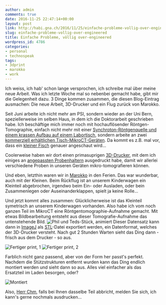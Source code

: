 ```yaml
---
author: admin
comments: true
date: 2016-11-25 22:47:14+00:00
layout: post
link: http://habi.gna.ch/2016/11/25/einfache-probleme-vollig-over-engineered/
slug: einfache-probleme-vollig-over-engineered
title: Einfache Probleme, völlig over-engineered
wordpress_id: 4786
categories:
- personal
- technospeak
tags:
- 3dprint
- marokko
- work
---
```


Ich weiss, ich hab' schon lange versprochen, ich schreibe mal über meine neue Arbeit. Was ich letzte Woche mal so nebenbei gemacht habe, gibt mir die Gelegenheit dazu. 3 Dinge kommen zusammen, die diesen Blog-Eintrag ausmachen: Die neue Arbeit, 3D-Drucker und ein Flug zurück von Marokko.

Seit Juni arbeite ich nicht mehr am PSI, sondern wieder an der Uni Bern, speziellerweise im selben Haus, in dem ich die Doktorarbeit geschrieben habe. Ich beschäftige mich immer noch mit hochauflösender Röntgen-Tomographie, einfach nicht mehr mit einer [Synchroton-Röntgenquelle und einem krassen Aufbau auf einem Labortisch](https://flic.kr/p/7Xhk2Y), sondern arbeite an zwei [kommerziell erhältlichen Tisch-MikroCT-Geräten](http://bruker-microct.com/products/all_products.htm). Da kommt es z.B. mal vor, dass ein [kleiner Fisch](https://vimeo.com/179027349) genauer angeschaut wird...

Coolerweise haben wir dort einen primasuprigen [3D-Drucker](https://formlabs.com/3d-printers/form-2/), mit dem ich einiges an [angepassten Probenhaltern](https://github.com/habi/OpenSCAD/tree/master/STL) ausgedruckt habe, damit wir allerlei verschiedene Proben in unseren Geräten mikro-tomografieren können.

Und eben, letzthin waren wir in [Marokko](https://flic.kr/s/aHskNfRuHS) in den Ferien. Das war wunderbar, auch mit der Kleinen. Beim Rückflug ist an unserem Kinderwagen ein Kleinteil abgebrochen, irgendwo beim Ein- oder Ausladen, oder bein Zusammenlegen oder Auseinanderklappen, spielt ja keine Rolle...

Und jetzt kommt alles zusammen: Glücklicherweise ist das Kleinteil symetrisch an unserem Kinderwagen vorhanden. Also habe ich vom noch ganzen Teil im MikroCT eine Röntgentomographie-Aufnahme gemacht. Mit etwas Bildbearbeitung entsteht aus dieser Tomografie-Aufnahme das untenstehende Bild.
![Phil und Teds-Stück, animiert](http://habi.gna.ch/wp-content/uploads/2016/11/phil_und_ted.gif)
Dieser Datensatz kann dann in [ImageJ](http://fiji.sc/) als [STL](https://en.wikipedia.org/wiki/STL_%28file_format%29)-Datei exportiert werden, ein Datenformat, welches der 3D-Drucker versteht. Nach gut 2 Stunden Warten sieht das Ding dann - frisch aus dem Drucker - so aus.

![Fertiger print, 1](http://habi.gna.ch/wp-content/uploads/2016/11/IMG_0774.jpg)
![Fertiger print, 2](http://habi.gna.ch/wp-content/uploads/2016/11/IMG_0776.jpg)

Farblich nicht ganz passend, aber von der Form her passt's perfekt. Nachdem die Stützstrukturen entfernt wurden kann das Ding endlich montiert werden und sieht dann so aus. Alles viel einfacher als das Ersatzteil im Laden besorgen, oder?

![Montiert](http://habi.gna.ch/wp-content/uploads/2016/11/IMG_0814.jpg)

Also, [Herr Chm](https://twitter.com/chm), falls bei Ihnen dasselbe Teil abbricht, melden Sie sich, ich kann's gerne nochmals ausdrucken...
